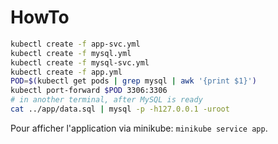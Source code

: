 # HowTo

```bash
kubectl create -f app-svc.yml
kubectl create -f mysql.yml
kubectl create -f mysql-svc.yml
kubectl create -f app.yml
POD=$(kubectl get pods | grep mysql | awk '{print $1}')
kubectl port-forward $POD 3306:3306
# in another terminal, after MySQL is ready
cat ../app/data.sql | mysql -p -h127.0.0.1 -uroot
```

Pour afficher l'application via minikube: ``minikube service app``.
